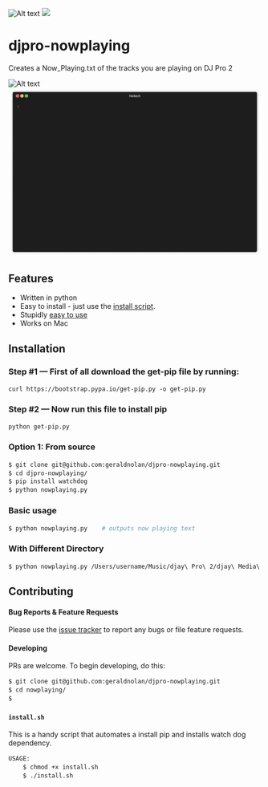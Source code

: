 ![Alt text](./images/nowplaying.svg)
<img src="./images/nowplaying.svg">

# djpro-nowplaying

Creates a Now_Playing.txt of the tracks you are playing on DJ Pro 2

![Alt text](Test)
<img src="./images/render1552963771341-min.gif">

## Features

- Written in python 
- Easy to install - just use the [install script](https://github.com/geraldnolan/djpro-nowplaying#installation).
- Stupidly [easy to use](https://github.com/geraldnolan/djpro-nowplaying#usage)
- Works on Mac

## Installation

### Step #1 — First of all download the get-pip file by running:

    curl https://bootstrap.pypa.io/get-pip.py -o get-pip.py

### Step #2 — Now run this file to install pip

    python get-pip.py



### Option 1: From source

```bash
$ git clone git@github.com:geraldnolan/djpro-nowplaying.git
$ cd djpro-nowplaying/
$ pip install watchdog
$ python nowplaying.py
```


### Basic usage

```bash
$ python nowplaying.py    # outputs now playing text
```

### With Different Directory

```bash
$ python nowplaying.py /Users/username/Music/djay\ Pro\ 2/djay\ Media\ Library.djayMediaLibrary   
```





## Contributing

#### Bug Reports & Feature Requests

Please use the [issue tracker](hhttps://github.com/geraldnolan/djpro-nowplaying/issues) to report any bugs or file feature requests.

#### Developing

PRs are welcome. To begin developing, do this:

```bash
$ git clone git@github.com:geraldnolan/djpro-nowplaying.git
$ cd nowplaying/
$ 
```

#### `install.sh`

This is a handy script that automates a install pip and installs watch dog dependency.

```bash
USAGE:
    $ chmod +x install.sh 
    $ ./install.sh

```